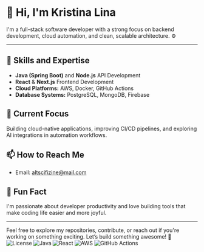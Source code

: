 # 👋 Hi, I'm Kristina Lina

I'm a full-stack software developer with a strong focus on backend development, cloud automation, and clean, scalable architecture. ⚙️

---

## 🔧 Skills and Expertise
- **Java (Spring Boot)** and **Node.js** API Development
- **React** & **Next.js** Frontend Development
- **Cloud Platforms:** AWS, Docker, GitHub Actions
- **Database Systems:** PostgreSQL, MongoDB, Firebase

## 🌱 Current Focus
Building cloud-native applications, improving CI/CD pipelines, and exploring AI integrations in automation workflows.

## 📫 How to Reach Me
- Email: altscifizine@mail.com

## 🚀 Fun Fact
I'm passionate about developer productivity and love building tools that make coding life easier and more joyful.

---

Feel free to explore my repositories, contribute, or reach out if you're working on something exciting. Let’s build something awesome! 🙌
![License](https://img.shields.io/badge/License-MIT-green)
![Java](https://img.shields.io/badge/Java-SpringBoot-orange)
![React](https://img.shields.io/badge/React-Frontend-61DAFB)
![AWS](https://img.shields.io/badge/AWS-Deployed-FF9900)
![GitHub Actions](https://img.shields.io/badge/GitHub_Actions-Automated-2088FF)

